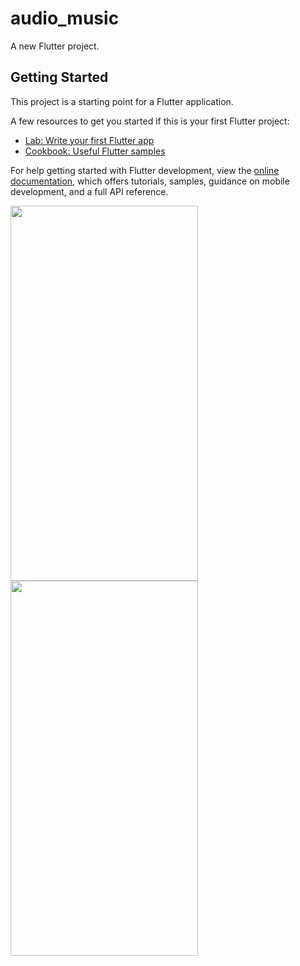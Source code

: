 # audio_music

A new Flutter project.

## Getting Started

This project is a starting point for a Flutter application.

A few resources to get you started if this is your first Flutter project:

- [Lab: Write your first Flutter app](https://docs.flutter.dev/get-started/codelab)
- [Cookbook: Useful Flutter samples](https://docs.flutter.dev/cookbook)

For help getting started with Flutter development, view the
[online documentation](https://docs.flutter.dev/), which offers tutorials,
samples, guidance on mobile development, and a full API reference.



<img src="https://github.com/userdixit/audio_music/assets/120080979/cc5c4036-0dd5-4e50-8bc6-ec7e8b2da44a" width="300" height="600">



<img src="https://github.com/userdixit/audio_music/assets/120080979/0b6719a0-a1ad-4258-a196-bea4fbd07fe0" width="300" height="600">
